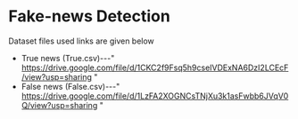 # Fake-news Detection 
Dataset files used links are given below
* True news (True.csv)---" https://drive.google.com/file/d/1CKC2f9Fsq5h9cseIVDExNA6DzI2LCEcF/view?usp=sharing " 
* False news (False.csv)---" https://drive.google.com/file/d/1LzFA2XOGNCsTNjXu3k1asFwbb6JVqV0Q/view?usp=sharing " 
